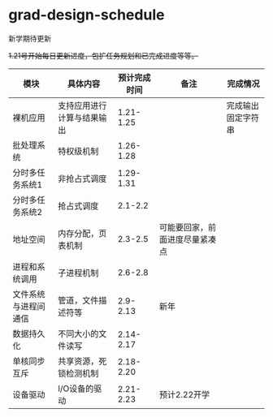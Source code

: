# grad-design-schedule

新学期待更新

~~1.21号开始每日更新进度，包扩任务规划和已完成进度等等。~~

|  模块   | 具体内容  | 预计完成时间 | 备注 | 完成情况 |
|  ----  | ----  |  ----   | ----  | ---- |
|裸机应用|支持应用进行计算与结果输出 |1.21-1.25||完成输出固定字符串
|批处理系统| 特权级机制| 1.26-1.28 |
|分时多任务系统1|非抢占式调度|1.29-1.31|
|分时多任务系统2|抢占式调度|2.1-2.2|
|地址空间|内存分配，页表机制|2.3-2.5|可能要回家，前面进度尽量紧凑点
|进程和系统调用|子进程机制|2.6-2.8|
|文件系统与进程间通信|管道，文件描述符等|2.9-2.13|新年|
|数据持久化|不同大小的文件读写|2.14-2.17|
|单核同步互斥|共享资源，死锁检测机制|2.18-2.20|
|设备驱动|I/O设备的驱动|2.21-2.23|预计2.22开学|
